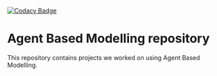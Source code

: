 [![Codacy Badge](https://api.codacy.com/project/badge/Grade/125d37c8a9c04e358e2f7d440e7746ce)](https://www.codacy.com/manual/SedarOlmez94/Agent_Based_Modelling_Projects?utm_source=github.com&amp;utm_medium=referral&amp;utm_content=SedarOlmez94/Agent_Based_Modelling_Projects&amp;utm_campaign=Badge_Grade)

# Agent Based Modelling repository


This repository contains projects we worked on using Agent Based Modelling.


